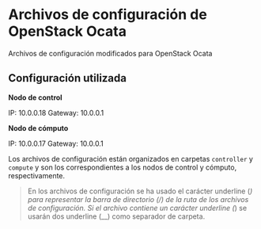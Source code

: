 # Archivos de configuración de OpenStack Ocata


Archivos de configuración modificados para OpenStack Ocata

## Configuración utilizada

**Nodo de control**

IP: 10.0.0.18
Gateway: 10.0.0.1

**Nodo de cómputo**

IP: 10.0.0.17
Gateway: 10.0.0.1

Los archivos de configuración están organizados en carpetas `controller` y `compute` y son los correspondientes a los nodos de control y cómputo, respectivamente.

> En los archivos de configuración se ha usado el carácter underline (_) para representar la barra de directorio (/) de la ruta de los archivos de configuración.
> Si el archivo contiene un carácter underline (_) se usarán dos underline (__) como separador de carpeta.


